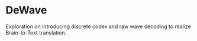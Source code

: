 # DeWave
Exploration on introducing discrete codex and raw wave decoding to realize Brain-to-Text translation. 
